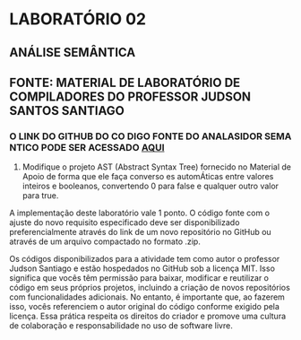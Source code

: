 # LABORATÓRIO 02
## ANÁLISE SEMÂNTICA

## FONTE: MATERIAL DE LABORATÓRIO DE COMPILADORES DO PROFESSOR JUDSON SANTOS SANTIAGO

### O LINK DO GITHUB DO CO DIGO FONTE DO ANALASIDOR SEMA NTICO PODE SER ACESSADO [AQUI](https://github.com/JudsonSS/Compiladores/tree/2e1b81ba859e18e938ea149d1cef2edea04dde36/Labs/Lab10/Ast)

1. Modifique o projeto AST (Abstract Syntax Tree) fornecido no Material de Apoio de
forma que ele faça converso es automÁticas entre valores inteiros e booleanos,
convertendo 0 para false e qualquer outro valor para true.

A implementação deste laboratório vale 1 ponto.
O código fonte com o ajuste do novo requisito especificado deve ser disponibilizado
preferencialmente através do link de um novo repositório no GitHub ou através de um
arquivo compactado no formato .zip.

Os códigos disponibilizados para a atividade tem como autor o professor Judson Santiago
e estão hospedados no GitHub sob a licença MIT. Isso significa que vocês têm permissão
para baixar, modificar e reutilizar o código em seus próprios projetos, incluindo a criação
de novos repositórios com funcionalidades adicionais. No entanto, é importante que, ao
fazerem isso, vocês referenciem o autor original do código conforme exigido pela licença.
Essa prática respeita os direitos do criador e promove uma cultura de colaboração e
responsabilidade no uso de software livre.
